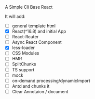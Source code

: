A Simple Cli Base React

It will add:

- [ ] general template html
- [x] React(^16.8) and initial App
- [ ] React-Router
- [ ] Async React Component
- [x] less-loader
- [ ] CSS Modules
- [ ] HMR
- [ ] SplitChunks
- [ ] TS support
- [ ] mock
- [ ] on-demand processing/dynamicImport
- [ ] Antd and chunks it
- [ ] Clear Annotaion / document
